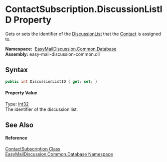 ContactSubscription.DiscussionListID Property
=============================================
Gets or sets the identifier of the [DiscussionList][1] that the [Contact][2] is assigned to.

  **Namespace:**  [EasyMailDiscussion.Common.Database][3]  
  **Assembly:** easy-mail-discussion-common.dll

Syntax
------

```csharp
public int DiscussionListID { get; set; }
```

#### Property Value
Type: [Int32][4]  
 The identifier of the discussion list. 

See Also
--------

#### Reference
[ContactSubscription Class][5]  
[EasyMailDiscussion.Common.Database Namespace][3]  

[1]: DiscussionList.md
[2]: Contact.md
[3]: ../README.md
[4]: https://docs.microsoft.com/dotnet/api/system.int32
[5]: README.md